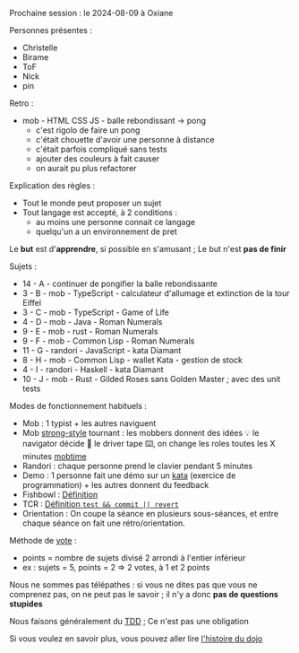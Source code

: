Prochaine session : le 2024-08-09 à Oxiane

Personnes présentes :
- Christelle
- Birame
- ToF
- Nick
- pin

Retro :
- mob - HTML CSS JS - balle rebondissant -> pong
  - c'est rigolo de faire un pong
  - c'était chouette d'avoir une personne à distance
  - c'était parfois compliqué sans tests
  - ajouter des couleurs à fait causer
  - on aurait pu plus refactorer

Explication des règles :
- Tout le monde peut proposer un sujet
- Tout langage est accepté, à 2 conditions :
  - au moins une personne connait ce langage
  - quelqu'un a un environnement de pret

Le **but** est d'**apprendre**, si possible en s'amusant ;
Le but n'est **pas de finir**

Sujets :
- 14 - A - continuer de pongifier la balle rebondissante
- 3 - B - mob - TypeScript - calculateur d'allumage et extinction de la tour Eiffel
- 3 - C - mob - TypeScript - Game of Life
- 4 - D - mob - Java - Roman Numerals
- 9 - E - mob - rust - Roman Numerals
- 9 - F - mob - Common Lisp - Roman Numerals
- 11 - G - randori - JavaScript - kata Diamant
- 8 - H - mob - Common Lisp - wallet Kata - gestion de stock
- 4 - I - randori - Haskell - kata Diamant
- 10 - J - mob - Rust - Gilded Roses sans Golden Master ; avec des unit tests

Modes de fonctionnement habituels :
- Mob : 1 typist + les autres naviguent
- Mob [strong-style] tournant : les mobbers donnent des idées 💡 le navigator décide 🔀 le driver tape ⌨️, on change les roles toutes les X minutes [mobtime]
- Randori : chaque personne prend le clavier pendant 5 minutes
- Demo : 1 personne fait une démo sur un [kata] (exercice de programmation) + les autres donnent du feedback
- Fishbowl : [Définition][fishbowl]
- TCR : [Définition `test && commit || revert`][tcr]
- Orientation : On coupe la séance en plusieurs sous-séances,
  et entre chaque séance on fait une rétro/orientation.

Méthode de [vote] :
- points = nombre de sujets divisé 2 arrondi à l'entier inférieur
- ex : sujets = 5, points = 2 => 2 votes, à 1 et 2 points

Nous ne sommes pas télépathes :
si vous ne dites pas que vous ne comprenez pas, on ne peut pas le savoir ;
il n'y a donc **pas de questions stupides**

Nous faisons généralement du [TDD][test_driven_development] ;
Ce n'est pas une obligation

Si vous voulez en savoir plus, vous pouvez aller lire [l'histoire du dojo]

[kata]: https://web.archive.org/web/20040423023001/http://www.pragprog.com/pragdave/Practices/CodeKata.rdoc
[strong-style]: https://llewellynfalco.blogspot.com/2014/06/llewellyns-strong-style-pairing.html
[mobtime]: https://mobtime.hadrienmp.fr/
[fishbowl]: https://en.wikipedia.org/wiki/Fishbowl_%28conversation%29
[tcr]: https://medium.com/@kentbeck_7670/test-commit-revert-870bbd756864
[vote]: https://emmanuelpaatz.com/dojosurvey
[test_driven_development]: https://fr.wikipedia.org/wiki/Test_driven_development
[l'histoire du dojo]: https://github.com/dojo-developpement-paris/dojo-developpement-paris.github.io/blob/main/history.md
